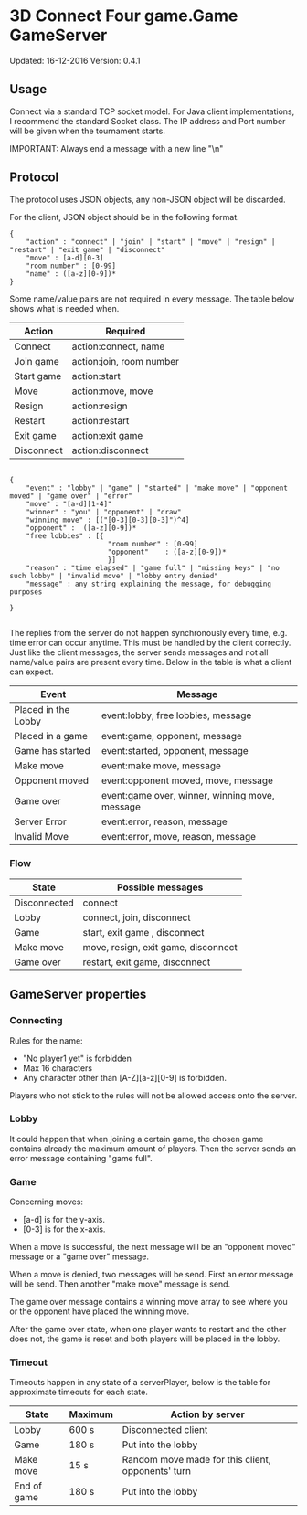 # 3D Connect Four game.Game GameServer
Updated: 16-12-2016
Version: 0.4.1


## Usage

Connect via a standard TCP socket model. For Java client implementations, I recommend the standard Socket class.
The IP address and Port number will be given when the tournament starts.

IMPORTANT: Always end a message with a new line "\n"

## Protocol
The protocol uses JSON objects, any non-JSON object will be discarded.


For the client, JSON object should be in the following format.

```
{
    "action" : "connect" | "join" | "start" | "move" | "resign" | "restart" | "exit game" | "disconnect"
    "move" : [a-d][0-3]
    "room number" : [0-99]
    "name" : ([a-z][0-9])*
}

```

Some name/value pairs are not required in every message. The table below shows what is needed when.

| Action        | Required                  |
| ------        | --------                  |
| Connect       | action:connect, name      |
| Join game     | action:join, room number |
| Start game    | action:start              |
| Move          | action:move, move         |
| Resign        | action:resign             |
| Restart       | action:restart            |
| Exit game     | action:exit game          |
| Disconnect    | action:disconnect        |



```

{
    "event" : "lobby" | "game" | "started" | "make move" | "opponent moved" | "game over" | "error"
    "move" : "[a-d][1-4]"
    "winner" : "you" | "opponent" | "draw"
    "winning move" : [("[0-3][0-3][0-3]")^4]
    "opponent" :  ([a-z][0-9])*
    "free lobbies" : [{
                        "room number" : [0-99]
                        "opponent"    : ([a-z][0-9])*
                        }]
    "reason" : "time elapsed" | "game full" | "missing keys" | "no such lobby" | "invalid move" | "lobby entry denied"
    "message" : any string explaining the message, for debugging purposes

}


```

The replies from the server do not happen synchronously every time, e.g. time error can occur anytime. This must be handled by the client correctly.
Just like the client messages, the server sends messages and not all name/value pairs are present every time. Below in the table is what a client can expect.

| Event | Message |
| ----- | -------- |
| Placed in the Lobby    | event:lobby, free lobbies, message |
| Placed in a game              | event:game, opponent, message|
| Game has started              | event:started, opponent, message|
| Make move                     | event:make move, message |
| Opponent moved                | event:opponent moved, move, message |
| Game over                     | event:game over, winner, winning move, message|
| Server Error                  | event:error, reason, message|
| Invalid Move                  | event:error, move, reason, message|

### Flow

| State | Possible messages|
| -------| --------------|
| Disconnected      | connect |
| Lobby             | connect, join, disconnect|
| Game              | start, exit game , disconnect |
| Make move         | move, resign, exit game, disconnect |
| Game over         | restart, exit game, disconnect |






## GameServer properties

### Connecting
Rules for the name:
- "No player1 yet" is forbidden
- Max 16 characters
- Any character other than [A-Z][a-z][0-9] is forbidden.

Players who not stick to the rules will not be allowed access onto the server.


### Lobby

It could happen that when joining a certain game, the chosen game contains already the maximum amount of players. Then the server sends an error message containing "game full".

### Game
Concerning moves:
- [a-d] is for the y-axis.
- [0-3] is for the x-axis.

When a move is successful, the next message will be an "opponent moved" message or a "game over" message.

When a move is denied, two messages will be send. First an error message will be send. Then another "make move" message is send.

The game over message contains a winning move array to see where you or the opponent have placed the winning move.

After the game over state, when one player wants to restart and the other does not, the game is reset and both players will be placed in the lobby.

### Timeout

Timeouts happen in any state of a serverPlayer, below is the table for approximate timeouts for each state.

| State | Maximum | Action by server |
| ----- | ------- | ---------------- |
| Lobby | 600 s | Disconnected client |
| Game | 180 s | Put into the lobby |
| Make move | 15 s| Random move made for this client, opponents' turn |
| End of game | 180 s | Put into the lobby |


